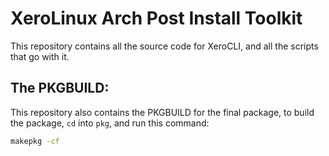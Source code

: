 # XeroLinux Arch Post Install Toolkit

This repository contains all the source code for XeroCLI, and all the scripts that go with it.



## The PKGBUILD:

This repository also contains the PKGBUILD for the final package, to build the package, `cd` into `pkg`, and run this command:
```bash
makepkg -cf
```
